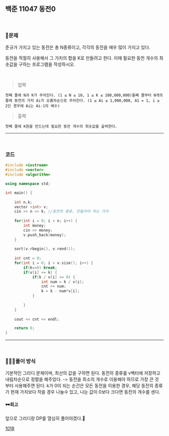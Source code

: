 ## 백준 11047 동전0

&nbsp;
### 🧐문제
준규가 가지고 있는 동전은 총 N종류이고, 각각의 동전을 매우 많이 가지고 있다.

동전을 적절히 사용해서 그 가치의 합을 K로 만들려고 한다. 이때 필요한 동전 개수의 최솟값을 구하는 프로그램을 작성하시오.

&nbsp;

>입력 

    첫째 줄에 N과 K가 주어진다. (1 ≤ N ≤ 10, 1 ≤ K ≤ 100,000,000)둘째 줄부터 N개의 줄에 동전의 가치 Ai가 오름차순으로 주어진다. (1 ≤ Ai ≤ 1,000,000, A1 = 1, i ≥ 2인 경우에 Ai는 Ai-1의 배수)

>출력

    첫째 줄에 K원을 만드는데 필요한 동전 개수의 최솟값을 출력한다.

***
&nbsp;
### 코드
```cpp
#include <iostream>
#include <vector>
#include <algorithm>

using namespace std;

int main() {
    
    int n,k;
    vector <int> v;
    cin >> n >> k; //동전의 종류, 만들어야 하는 가치
    
    for(int i = 0; i < n; i++) {
        int money;
        cin >> money;
        v.push_back(money);
    }
    
    sort(v.rbegin(), v.rend());
    
    int cnt = 0;
    for(int i = 0; i < v.size(); i++) {
        if(k==0) break;
        if(v[i] <= k) {
            if(k / v[i] >= 0) {
                int num = k / v[i];
                cnt += num;
                k = k - num*v[i];
            }
               
        }
    }
    
    cout << cnt << endl;

    return 0;
}

```
***

&nbsp;

### 👩🏻‍💻풀이 방식
기본적인 그리디 문제이며, 최선의 값을 구하면 된다.
동전의 종류를 v벡터에 저장하고 내림차순으로 정렬을 해주었다.
-> 동전을 최소의 개수로 이용해야 하므로 가장 큰 것 부터 사용해주면 된다.
k가 0이 되는 순간은 모든 동전을 이용한 경우, 해당 동전의 종류가 현재 가치보다 작을 경우 나눌수 있고, 나눈 값이 0보다 크다면 동전의 개수를 센다.


#### 🕶회고
앞으로 그리디랑 DP를 열심히 풀어야겠다.🙉

[1018](https://www.acmicpc.net/problem/11047, "baekjoon")
